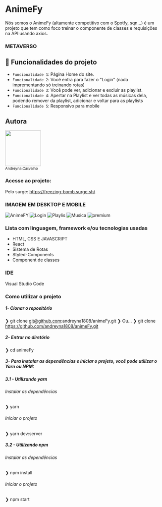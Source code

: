 # AnimeFy
Nós somos o AnimeFy (altamente competitivo com o Spotfy, sqn...) é um projeto que tem como foco treinar o componente de classes e requisições na API usando axios.

### METAVERSO

## :hammer: Funcionalidades do projeto
- `Funcionalidade 1`: Página Home do site.
- `Funcionalidade 2`: Você entra para fazer o "Login" (nada imprementando só treinando rotas)
- `Funcionalidade 3`: Você pode ver, adicionar e excluir as playlist.
- `Funcionalidade 4`: Apertar na Playlist e ver todas as músicas dela, podendo remover da playlist, adicionar e voltar para as playlists
- `Funcionalidade 5`: Responsivo para mobile


## Autora
  [<img src="https://avatars.githubusercontent.com/u/87716793?v=4" width=115><br><sub>Andreyna Carvalho</sub>](https://github.com/andreyna1808)

### Acesse ao projeto:
Pelo surge: https://freezing-bomb.surge.sh/


### IMAGEM EM DESKTOP E MOBILE
![AnimeFY](https://user-images.githubusercontent.com/87716793/152858762-576f4944-0ff3-4929-a901-8d42d9b335fa.png)
![Login](https://user-images.githubusercontent.com/87716793/152858775-30eac2c4-515c-4054-bb14-8380bb2e3320.png)
![Playlis](https://user-images.githubusercontent.com/87716793/152858784-b6f4a547-bf1b-4a08-8ad9-d3a3a7ec4b50.png)
![Musica](https://user-images.githubusercontent.com/87716793/152858792-59cf21de-07e2-4301-8aca-d507012dce46.png)
![premium](https://user-images.githubusercontent.com/87716793/152858799-3bd40d65-8c54-4665-8625-17d54d3d7a5c.png)

### Lista com linguagem, framework e/ou tecnologias usadas
- HTML, CSS E JAVASCRIPT
- React
- Sistema de Rotas
- Styled-Components
- Component de classes

### IDE
Visual Studio Code

### Como utilizar o projeto

##### 1- Clonar o repositório
  ❯ git clone git@github.com:andreyna1808/animeFy.git
  ❯ Ou...
  ❯ git clone https://github.com/andreyna1808/animeFy.git

  ##### 2- Entrar no diretório
  ❯ cd animeFy
  
##### 3- Para instalar as dependências e iniciar o projeto, você pode utilizar o Yarn ou NPM:

##### 3.1 - Utilizando yarn

 ###### Instalar as dependências
  ❯ yarn

###### Iniciar o projeto
  ❯ yarn dev:server
  
##### 3.2 - Utilizando npm

 ###### Instalar as dependências
  ❯ npm install

 ###### Iniciar o projeto
  ❯ npm start

